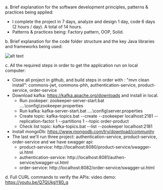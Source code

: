 a. Brief explanation for the software development principles, patterns & practices being
applied:
- I complete the project in 7 days, analyze and design 1 day, code 6 days (2 hours / day). A total of 14 hours.
- Patterns & practices being: Factory pattern, OOP, Solid.
	
b. Brief explanation for the code folder structure and the key Java libraries and frameworks
being used:

 ![alt text](https://i.ibb.co/kmn6ZLn/Capture.png)
 
c. All the required steps in order to get the application run on local computer:
- Clone all project in github, and build steps in order with : "mvn clean install": commons-jwt, commons-phh, authentication-service, product-service, order-service
- Download kafka: https://kafka.apache.org/downloads and install in local.
 	+ Run zookeper: zookeeper-server-start.bat ..\..\config\zookeeper.properties
	+ Run kafka: kafka-server-start.bat ..\..\config\server.properties
	+ Create topic: kafka-topics.bat --create --zookeeper localhost:2181 --replication-factor 1 --partitions 1 --topic order-product
	+ Check list topic: kafka-topics.bat --list --zookeeper localhost:2181
- Install mongoDb: https://www.mongodb.com/try/download/community
- The last we'll run three project: authentication-service, product-service, order-service and we have swagger api:
 	+  product-service: http://localhost:8080/product-service/swagger-ui.html
	+  authentication-service: http://localhost:8081/authen-service/swagger-ui.html
	+  order-service: http://localhost:8082/order-service/swagger-ui.html
	
d. Full CURL commands to verify the APIs: video demo: https://youtu.be/Q7QUkgY80_g
	
	



